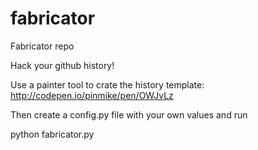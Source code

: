 # fabricator
Fabricator repo

Hack your github history!

Use a painter tool to crate the history template:
http://codepen.io/pinmike/pen/OWJvLz

Then create a config.py file with your own values and run 

python fabricator.py

